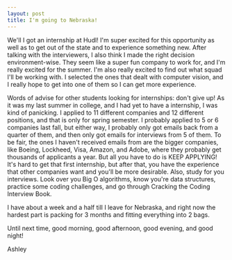 ```yaml
---
layout: post
title: I'm going to Nebraska!
---
```


We'll I got an internship at Hudl! I'm super excited for this opportunity as well as to get out of the state and to experience something new. After talking with the interviewers, I also think I made the right decision environment-wise. They seem like a super fun company to work for, and I'm really excited for the summer. I'm also really excited to find out what squad I'll be working with. I selected the ones that dealt with computer vision, and I really hope to get into one of them so I can get more experience.

Words of advise for other students looking for internships: don't give up! As it was my last summer in college, and I had yet to have a internship, I was kind of panicking. I applied to 11 different companies and 12 different positions, and that is only for spring semester. I probably applied to 5 or 6 companies last fall, but either way, I probably only got emails back from a quarter of them, and then only got emails for interviews from 5 of them. To be fair, the ones I haven't received emails from are the bigger companies, like Boeing, Lockheed, Visa, Amazon, and Adobe, where they probably get thousands of applicants a year. But all you have to do is KEEP APPLYING! It's hard to get that first internship, but after that, you have the experience that other companies want and you'll be more desirable. Also, study for you interviews. Look over you Big O algorithms, know you're data structures, practice some coding challenges, and go through Cracking the Coding Interview Book.

I have about a week and a half till I leave for Nebraska, and right now the hardest part is packing for 3 months and fitting everything into 2 bags.

Until next time, good morning, good afternoon, good evening, and good night!

Ashley